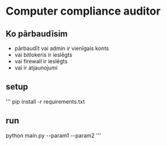 # Computer compliance auditor
## Ko pārbaudīsim
- pārbaudīt vai admin ir vienīgais konts
- vai bitlokeris ir ieslēgts
- vai firewall ir ieslēgts
- vai ir atjaunojumi
## setup
'''
pip install -r requirements.txt
## run
python main.py --param1 --param2
'''